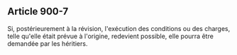 Article 900-7
----
Si, postérieurement à la révision, l'exécution des conditions ou des charges,
telle qu'elle était prévue à l'origine, redevient possible, elle pourra être
demandée par les héritiers.
